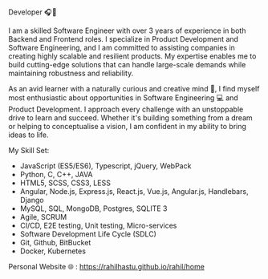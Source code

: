 Developer 🎧🎯

I am a skilled Software Engineer with over 3 years of experience in both Backend and Frontend roles. I specialize in Product Development and Software Engineering, and I am committed to assisting companies in creating highly scalable and resilient products. My expertise enables me to build cutting-edge solutions that can handle large-scale demands while maintaining robustness and reliability.

As an avid learner with a naturally curious and creative mind 🎨, I find myself most enthusiastic about opportunities in Software Engineering 💻 and Product Development. I approach every challenge with an unstoppable drive to learn and succeed. 
Whether it's building something from a dream or helping to conceptualise a vision, I am confident in my ability to bring ideas to life.

My Skill Set:

- JavaScript (ES5/ES6), Typescript, jQuery, WebPack
- Python, C, C++, JAVA
- HTML5, SCSS, CSS3, LESS
- Angular, Node.js, Express.js, React.js, Vue.js, Angular.js, Handlebars, Django
- MySQL, SQL, MongoDB, Postgres, SQLITE 3
- Agile, SCRUM
- CI/CD, E2E testing, Unit testing, Micro-services
- Software Development Life Cycle (SDLC)
- Git, Github, BitBucket
- Docker, Kubernetes 

Personal Website 🌐 : https://rahilhastu.github.io/rahil/home
